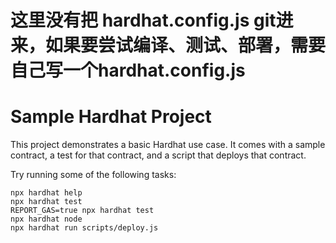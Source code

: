 # 这里没有把 hardhat.config.js git进来，如果要尝试编译、测试、部署，需要自己写一个hardhat.config.js


# Sample Hardhat Project

This project demonstrates a basic Hardhat use case. It comes with a sample contract, a test for that contract, and a script that deploys that contract.

Try running some of the following tasks:

```shell
npx hardhat help
npx hardhat test
REPORT_GAS=true npx hardhat test
npx hardhat node
npx hardhat run scripts/deploy.js
```
